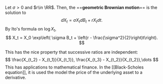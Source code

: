 Let $\sigma > 0$ and $r\in \RR$. Then, the ==**geometric Brownian motion**== is the solution to $$dX_t = \sigma X_t dB_t + rX_t dt.$$
By Ito's formula on $\log X_t$,
$$
X_t = X_0 \exp\left( \sigma B_t + \left(r - \frac{\sigma^2}{2}\right)t\right).
$$

This has the nice property that successive ratios are independent:
$$
	\frac{X_{t_2} - X_{t_1}}{X_{t_1}}, \frac{X_{t_3} - X_{t_2}}{X_{t_2}},\dots
$$
This has applications to mathematical finance. In the [[Black-Scholes equation]], it is used the model the price of the underlying asset to a derivative.